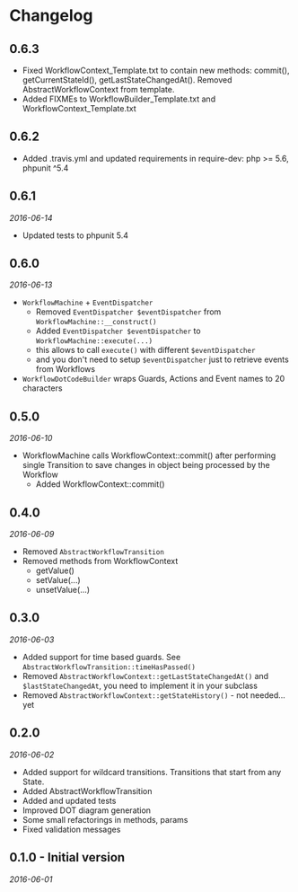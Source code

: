 # Changelog

## 0.6.3

* Fixed WorkflowContext_Template.txt to contain new methods: commit(), getCurrentStateId(), getLastStateChangedAt(). Removed AbstractWorkflowContext from template.
* Added FIXMEs to WorkflowBuilder_Template.txt and WorkflowContext_Template.txt

## 0.6.2

* Added .travis.yml and updated requirements in require-dev: php >= 5.6, phpunit ^5.4

## 0.6.1

_2016-06-14_

* Updated tests to phpunit 5.4

## 0.6.0

_2016-06-13_

* `WorkflowMachine` + `EventDispatcher`
  * Removed `EventDispatcher $eventDispatcher` from `WorkflowMachine::__construct()`
  * Added `EventDispatcher $eventDispatcher` to `WorkflowMachine::execute(...)`
  * this allows to call `execute()` with different `$eventDispatcher`
  * and you don't need to setup `$eventDispatcher` just to retrieve events from Workflows
* `WorkflowDotCodeBuilder` wraps Guards, Actions and Event names to 20 characters

## 0.5.0

_2016-06-10_

* WorkflowMachine calls WorkflowContext::commit() after performing single Transition to save changes in object being processed by the Workflow
  - Added WorkflowContext::commit()


## 0.4.0

_2016-06-09_

* Removed `AbstractWorkflowTransition`
* Removed methods from WorkflowContext
  - getValue()
  - setValue(...)
  - unsetValue(...)

## 0.3.0

_2016-06-03_

* Added support for time based guards. See `AbstractWorkflowTransition::timeHasPassed()`
* Removed `AbstractWorkflowContext::getLastStateChangedAt()` and `$lastStateChangedAt`, you need to implement it in your subclass
* Removed `AbstractWorkflowContext::getStateHistory()` - not needed... yet

## 0.2.0

_2016-06-02_

* Added support for wildcard transitions. Transitions that start from any State.
* Added AbstractWorkflowTransition
* Added and updated tests
* Improved DOT diagram generation
* Some small refactorings in methods, params
* Fixed validation messages

## 0.1.0 - Initial version

_2016-06-01_

